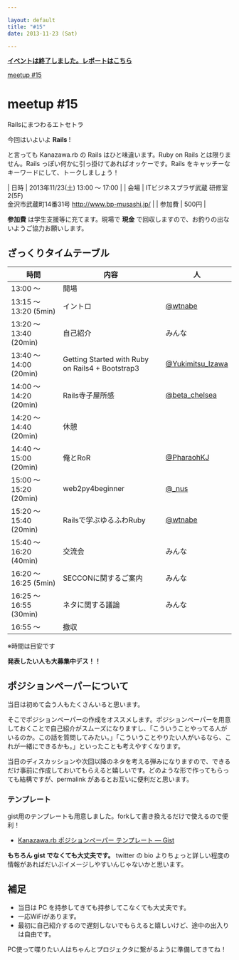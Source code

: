 ```yaml
---

layout: default
title: "#15"
date: 2013-11-23 (Sat)

---
```


<p>
<a href="./report"><strong>イベントは終了しました。レポートはこちら</strong></a></p>

<div class="doorkeeper-widget">
<a href="http://kzrb.doorkeeper.jp/events/6745" class="doorkeeper-registration-widget">meetup
#15</a><script src="https://widgets.doorkeeper.jp/w/widget.js" type="text/javascript"></script>

</div>

meetup #15
===========

Railsにまつわるエトセトラ

今回はいよいよ **Rails** !

と言っても Kanazawa.rb の Rails はひと味違います。Ruby on Rails
とは限りません。Rails っぽい何かに引っ掛けてあればオッケーです。Rails
をキャッチーなキーワードにして、トークしましょう！


| 日時   | 2013年11/23(土) 13:00 〜 17:00 |
| 会場   | ITビジネスプラザ武蔵 研修室2(5F)<br>金沢市武蔵町14番31号 <a href="http://www.bp-musashi.jp/">http://www.bp-musashi.jp/</a> |
| 参加費 | 500円 |


**参加費** は学生支援等に充てます。現場で **現金**
で回収しますので、お釣りの出ないようご協力お願いします。

ざっくりタイムテーブル
----------------------

 |時間                    |内容                                              |人|
 |------------------------|--------------------------------------------------|----------------------------------------------------------|
 |13:00 〜                |開場                                              ||
 |13:15 〜 13:20 (5min)   |イントロ                                          |[@wtnabe](https://twitter.com/wtnabe)|
 |13:20 〜 13:40 (20min)  |自己紹介                                          |みんな|
 |13:40 〜 14:00 (20min)  |Getting Started with Ruby on Rails4 + Bootstrap3  |[@Yukimitsu\_Izawa](https://twitter.com/Yukimitsu_Izawa)|
 |14:00 〜 14:20 (20min)  |Rails寺子屋所感                                   |[@beta\_chelsea](https://twitter.com/beta_chelsea)|
 |14:20 〜 14:40 (20min)  |休憩                                              ||
 |14:40 〜 15:00 (20min)  |俺とRoR                                           |[@PharaohKJ](https://twitter.com/PharaohKJ)|
 |15:00 〜 15:20 (20min)  |web2py4beginner                                   |[@\_nus](https://twitter.com/_nus)|
 |15:20 〜 15:40 (20min)  |Railsで学ぶゆるふわRuby                           |[@wtnabe](https://twitter.com/wtnabe)|
 |15:40 〜 16:20 (40min)  |交流会                                            |みんな|
 |16:20 〜 16:25 (5min)   |SECCONに関するご案内                              |みんな|
 |16:25 〜 16:55 (30min)  |ネタに関する議論                                  |みんな|
 |16:55 〜                |撤収                                              ||

※時間は目安です

**発表したい人も大募集中デス！！**

ポジションペーパーについて
--------------------------

当日は初めて会う人もたくさんいると思います。

そこでポジションペーパーの作成をオススメします。ポジションペーパーを用意しておくことで自己紹介がスムーズになりますし、「こういうことやってる人がいるのか。この話を質問してみたい。」「こういうことやりたい人がいるなら、これが一緒にできるかも。」といったことも考えやすくなります。

当日のディスカッションや次回以降のネタを考える弾みになりますので、できるだけ事前に作成しておいてもらえると嬉しいです。どのような形で作ってもらっても結構ですが、permalink
があるとお互いに便利だと思います。

### テンプレート

gist用のテンプレートも用意しました。forkして書き換えるだけで使えるので便利！

* [Kanazawa.rb ポジションペーパー テンプレート — Gist](https://gist.github.com/5a523ec3180002229a32)

**もちろん gist でなくても大丈夫です。** twitter の bio
よりちょっと詳しい程度の情報があればだいぶイメージしやすいんじゃないかと思います。

補足
----

* 当日は PC を持参してきても持参してこなくても大丈夫です。
* 一応WiFiがあります。
* 最初に自己紹介するので遅刻しないでもらえると嬉しいけど、途中の出入りは自由です。

PC使って喋りたい人はちゃんとプロジェクタに繋がるように準備してきてね！
